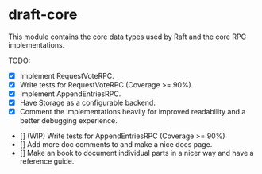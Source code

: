 # draft-core
This module contains the core data types used by Raft and the core RPC implementations.

TODO:
- [x] Implement RequestVoteRPC.
- [x] Write tests for RequestVoteRPC (Coverage >= 90%).
- [x] Implement AppendEntriesRPC.
- [x] Have [Storage](./src/storage.rs) as a configurable backend.
- [x] Comment the implementations heavily for improved readability and a better debugging experience.
- [] (WIP) Write tests for AppendEntriesRPC (Coverage >= 90%)
- [] Add more doc comments to and make a nice docs page.
- [] Make an book to document individual parts in a nicer way and have a reference guide.
